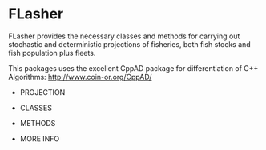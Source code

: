 # FLasher

FLasher provides the necessary classes and methods for carrying out
stochastic and deterministic projections of fisheries, both fish stocks
and fish population plus fleets.

This packages uses the excellent CppAD package for differentiation of C++ Algorithms: http://www.coin-or.org/CppAD/

- PROJECTION

- CLASSES

- METHODS

- MORE INFO
